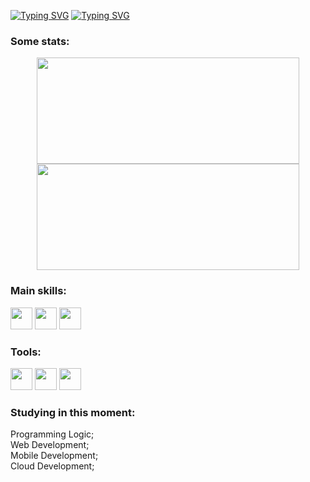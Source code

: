 [![Typing SVG](https://readme-typing-svg.herokuapp.com/?color=e6e6e6&size=35&center=true&vCenter=true&width=1000&lines=Good+Night!;I'm+Lucas+and+I'm+16+years+old;Be+Welcome+to+my+github!+:%29)](https://git.io/typing-svg)
[![Typing SVG](https://readme-typing-svg.herokuapp.com/?color=e6e6e6&size=15&center=true&vCenter=true&width=1000&lines=Boa+Noite!;Me+chamo+Lucas+e+tenho+16+anos;Seja+bem+Vindo+ao+meu+github!+:%29)](https://git.io/typing-svg)

### Some stats:
<center>
  <div>
    <img height="170em" width="420em" src="https://github-readme-stats.vercel.app/api?username=LuRSousa&show_icons=true&theme=dark">
    <img height="170em" width="420em" src="https://github-readme-stats.vercel.app/api/top-langs/?username=LuRSousa&layout=compact&theme=dark">
  </div>
</center>

### Main skills:
<div>
  <img height="35em" width="35em" src="https://cdn.jsdelivr.net/gh/devicons/devicon/icons/css3/css3-original.svg" />
  <img height="35em" width="35em" src="https://cdn.jsdelivr.net/gh/devicons/devicon/icons/html5/html5-original.svg" />
  <img height="35em" width="35em" src="https://cdn.jsdelivr.net/gh/devicons/devicon@latest/icons/javascript/javascript-original.svg" />
</div>

### Tools:
<div>
  <img height="35em" width="35em" src="https://cdn.jsdelivr.net/gh/devicons/devicon/icons/windows8/windows8-original.svg" />
  <img height="35em" width="35em" src="https://cdn.jsdelivr.net/gh/devicons/devicon/icons/vscode/vscode-original.svg" />
  <img height="35em" width="35em" src="https://cdn.jsdelivr.net/gh/devicons/devicon/icons/figma/figma-original.svg" />
</div>

### Studying in this moment:
Programming Logic; <br>
Web Development; <br>
Mobile Development; <br>
Cloud Development; 
